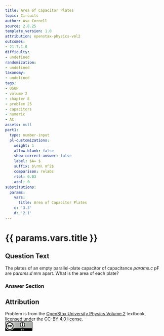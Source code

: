 ```yaml
---
title: Area of Capacitor Plates
topic: Circuits
author: Ava Cornell
source: 2.8.25
template_version: 1.0
attribution: openstax-physics-vol2
outcomes:
- 21.7.1.0
difficulty:
- undefined
randomization:
- undefined
taxonomy:
- undefined
tags:
- OSUP
- volume 2
- chapter 8
- problem 25
- capacitors
- numeric
- AC
assets: null
part1:
  type: number-input
  pl-customizations:
    weight: 1
    allow-blank: false
    show-correct-answer: false
    label: $A= $
    suffix: $\rm\ m^2$
    comparison: relabs
    rtol: 0.03
    atol: 0
substitutions:
  params:
    vars:
      title: Area of Capacitor Plates
    c: '3.3'
    d: '2.1'
---
```

# {{ params.vars.title }}

## Question Text

The plates of an empty parallel-plate capacitor of capacitance ${{params.c }}\textrm{ pF}$ are ${{params.d }}\textrm{ mm}$ apart. What is the area of each plate?

### Answer Section

## Attribution

Problem is from the [OpenStax University Physics Volume 2](https://openstax.org/details/books/university-physics-volume-2) textbook, licensed under the [CC-BY 4.0 license](https://creativecommons.org/licenses/by/4.0/).<br>![Image representing the Creative Commons 4.0 BY license.](https://raw.githubusercontent.com/firasm/bits/master/by.png)